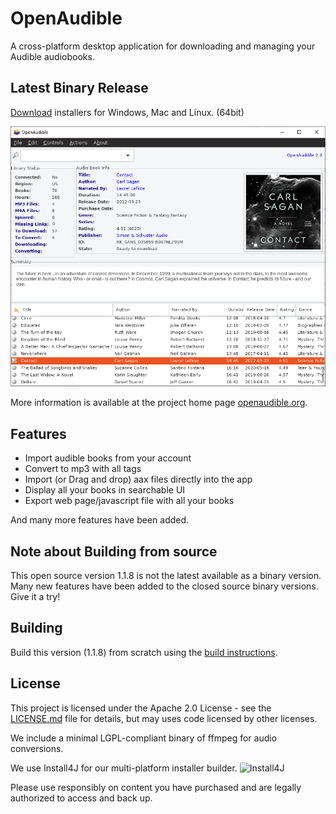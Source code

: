 # OpenAudible
A cross-platform desktop application for downloading and managing your Audible audiobooks.

## Latest Binary Release

[Download](https://openaudible.org) installers for Windows, Mac and Linux. (64bit)

![Screenshot](screenshot_linux.png)

More information is available at the project home page [openaudible.org](http://openaudible.org).

## Features
- Import audible books from your account
- Convert to mp3 with all tags
- Import (or Drag and drop) aax files directly into the app
- Display all your books in searchable UI
- Export web page/javascript file with all your books

And many more features have been added.

## Note about Building from source
This open source version 1.1.8 is not the latest available as a binary version. Many new features have been added 
to the closed source binary versions. Give it a try!

## Building
Build this version (1.1.8) from scratch using the [build instructions](BUILD.rm). 

## License
This project is licensed under the Apache 2.0 License - see the [LICENSE.md](LICENSE.md) file for details, but may uses code licensed by other licenses.

We include a minimal LGPL-compliant binary of ffmpeg for audio conversions.

We use Install4J for our multi-platform installer builder. 
![Install4J](https://www.ej-technologies.com/images/product_banners/install4j_medium.png)

Please use responsibly on content you have purchased and are legally authorized to access and back up.

